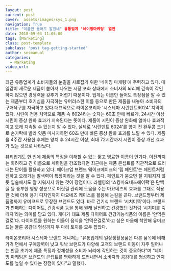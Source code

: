 ```yaml
---
layout: post
current: post
cover:  assets/images/sys_1.png
navigation: True
title: "이름만 들어도 알겠네" 유통업계 '네이밍마케팅' 열전
date: 2018-09-03 11:05:00
tags: [Marketing]
class: post-template
subclass: 'post tag-getting-started'
author: snsmanual
categories:
  - Marketing
video_url: 
---
```


최근 유통업계가 소비자들의 눈길을 사로잡기 위한 ‘네이밍 마케팅’에 주력하고 있다. 
매일같이 새로운 제품이 쏟아져 나오는 시장 포화 상태에서 소비자의 뇌리에 깊숙이 각인하지 않으면 경쟁력을 갖추기 어렵기 때문이다. 
업계는 이름만 들어도 특장점을 알 수 있는 제품부터 호기심을 자극하는 유머러스한 이름 등으로 만든 제품을 내놓아 소비자의 구매욕구를 자극하고 있다.대표적으로 라이온코리아 '시스테마 시린덴트6024' 치약이 있다. 
시린이 전용 치약으로 제품 속 6024라는 숫자는 60초 만에 빠르게, 24시간 이상 시린이 증상 완화 효과가 지속된다는 뜻이다. 제품이 시린이 증상 완화에 얼마나 효과적이고 오래 지속될 수 있는지 알 수 있다. 실제로 ‘시린덴트 6024’를 양치 전 완두콩 크기로 손가락에 발라 잇몸 마사지하면 60초 만에 빠른 증상 완화 효과를 느낄 수 있다. 
제품을 4주간 사용한 후에는 양치 후 24시간 이상, 최대 72시간까지 시린이 증상 개선 효과가 있는 것으로 나타났다.

뷰티업계도 한 번에 제품의 특징을 이해할 수 있는 짧고 명료한 이름이 인기다. 
이전까지는 화려하고 긴 이름으로 세련됨을 강조했다면 최근에는 제품 콘셉트를 직관적으로 드러내는 단어를 활용하고 있다. 메이크업 브랜드 웨이크메이크의 ‘립 페인트’는 페인트처럼 진하고 오래가는 
발색력이 특징이라는 것을 알 수 있다. 
페인트가 묻으면 잘 지워지지 않듯 입술에서도 잘 지워지지 않는 것이 장점이다. 
라벨영의 ‘쇼킹마요네즈헤어팩’은 단백질 등 풍부한 영양 성분으로 머릿결 관리에 도움을 주는 마요네즈의 효과를 그대로 적용한 것에 더해 용기 디자인까지 마요네즈 케이스를 활용해 눈길을 끈다.
브랜드명부터 제품명까지 유머코드로 무장한 브랜드도 있다. 
바로 건기식 브랜드 ‘시치미뚝’이다. 브랜드가 판매하는 다이어트, 건강식품 등을 통해 원래 날씬하고 건강했던 것처럼 ‘시치미를 뚝 떼자’라는 의미를 담고 있다. 
게다가 대표 제품 다이어트 건강기능식품의 이름은 ‘안먹은걸로’다. 다이어트를 원하는 이들이 음식을 ‘안먹은걸로’하고 싶은 마음에 착안해 유머코드는 물론 공감대 형성까지 두 마리 토끼를 모두 잡았다.  

라이온코리아 시스테마 브랜드 매니저는 “유통업계의 일상생활용품은 다른 품목에 비해 가격 면에서 구매장벽이 낮고 워낙 브랜드가 다양해 고객의 브랜드 이동이 자주 일어나는 만큼 초기에 제품 특징과 정체성을 소비자 뇌리에 각인하는 것이 중요하다”며 “네이밍 마케팅은 브랜드의 콘셉트를 명확하게 드러내면서 소비자와 공감대를 형성하고 인지도를 높일 수 있다는 장점이 있다”고 말했다.